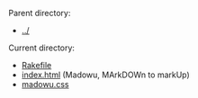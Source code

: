 Parent directory:

* [../](../)

Current directory:

* [Rakefile](Rakefile)
* [index.html](index.html) (Madowu, MArkDOWn to markUp)
* [madowu.css](madowu.css)
